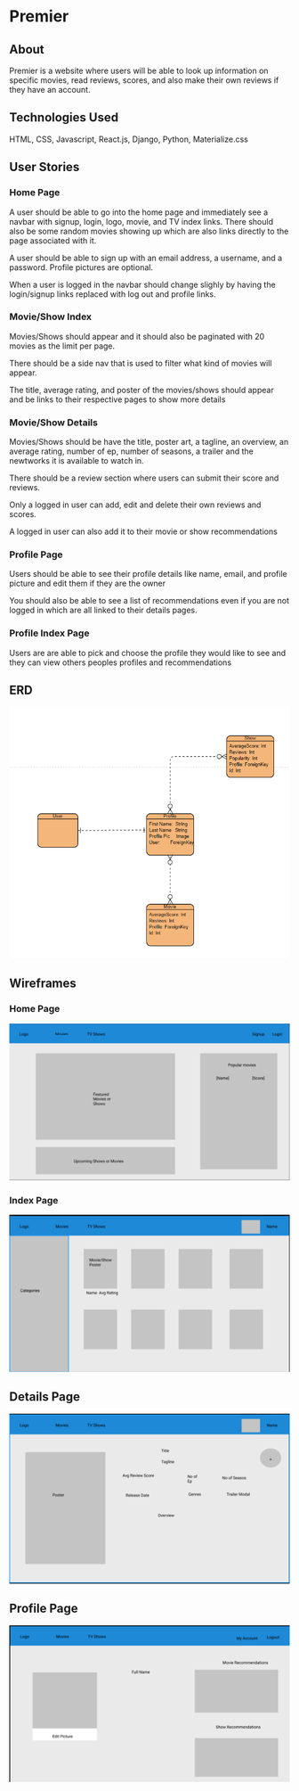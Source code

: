 # Premier

## About

Premier is a website where users will be able to look up information on specific movies, read reviews, scores, and also make their own reviews if they have an account.

## Technologies Used

HTML, CSS, Javascript, React.js, Django, Python, Materialize.css

## User Stories

### Home Page

A user should be able to go into the home page and immediately see a navbar with signup, login, logo, movie, and TV index links. There should also be some random movies showing up which are also links directly to the page associated with it.

A user should be able to sign up with an email address, a username, and a password. Profile pictures are optional.

When a user is logged in the navbar should change slighly by having the login/signup links replaced with log out and profile links.

### Movie/Show Index

Movies/Shows should appear and it should also be paginated with 20 movies as the limit per page.

There should be a side nav that is used to filter what kind of movies will appear.

The title, average rating, and poster of the movies/shows should appear and be links to their respective pages to show more details

### Movie/Show Details

Movies/Shows should be have the title, poster art, a tagline, an overview, an average rating, number of ep, number of seasons, a trailer and the newtworks it is available to watch in.

There should be a review section where users can submit their score and reviews.

Only a logged in user can add, edit and delete their own reviews and scores.

A logged in user can also add it to their movie or show recommendations

### Profile Page

Users should be able to see their profile details like name, email, and profile picture and edit them if they are the owner

You should also be able to see a list of recommendations even if you are not logged in which are all linked to their details pages.

### Profile Index Page

Users are are able to pick and choose the profile they would like to see and they can view others peoples profiles and recommendations

## ERD
![ERD](assets/ERD.PNG)

## Wireframes

### Home Page
![Home](assets/Home.PNG)

### Index Page
![ERD](assets/Index.PNG)

## Details Page
![ERD](assets/Details.PNG)

## Profile Page
![ERD](assets/Profile.PNG)

